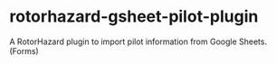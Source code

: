 # rotorhazard-gsheet-pilot-plugin
A RotorHazard plugin to import pilot information from Google Sheets. (Forms)
